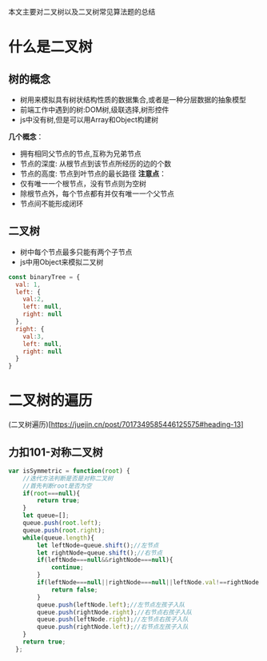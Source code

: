本文主要对二叉树以及二叉树常见算法题的总结

# 什么是二叉树
## 树的概念
+ 树用来模拟具有树状结构性质的数据集合,或者是一种分层数据的抽象模型
+ 前端工作中遇到的树:DOM树,级联选择,树形控件
+ js中没有树,但是可以用Array和Object构建树

**几个概念**：
+ 拥有相同父节点的节点,互称为兄弟节点
+ 节点的深度: 从根节点到该节点所经历的边的个数
+ 节点的高度: 节点到叶节点的最长路径
**注意点**：
+ 仅有唯一一个根节点，没有节点则为空树
+ 除根节点外，每个节点都有并仅有唯一一个父节点
+ 节点间不能形成闭环

## 二叉树
+ 树中每个节点最多只能有两个子节点
+ js中用Object来模拟二叉树

```js
const binaryTree = {
  val: 1,
  left: {
    val:2,
    left: null,
    right: null
  },
  right: {
    val:3,
    left: null,
    right: null
  }
}
```
# 二叉树的遍历
<!-- 可以去文章中看:https://juejin.cn/post/7017349585446125575#heading-13 -->
(二叉树遍历)[https://juejin.cn/post/7017349585446125575#heading-13]
## 力扣101-对称二叉树
```js
var isSymmetric = function(root) {
    //迭代方法判断是否是对称二叉树
    //首先判断root是否为空
    if(root===null){
        return true;
    }
    let queue=[];
    queue.push(root.left);
    queue.push(root.right);
    while(queue.length){
        let leftNode=queue.shift();//左节点
        let rightNode=queue.shift();//右节点
        if(leftNode===null&&rightNode===null){
            continue;
        }
        if(leftNode===null||rightNode===null||leftNode.val!==rightNode.val){
            return false;
        }
        queue.push(leftNode.left);//左节点左孩子入队
        queue.push(rightNode.right);//右节点右孩子入队
        queue.push(leftNode.right);//左节点右孩子入队
        queue.push(rightNode.left);//右节点左孩子入队
    }
    return true;
  };
```